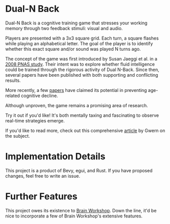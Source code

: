 # Dual-N Back

Dual-N Back is a cognitive training game that stresses your working memory through two feedback stimuli: visual and audio. 

Players are presented with a 3x3 square grid. Each turn, a square flashes while playing an alphabetical letter. The goal of the player is to identify whether
this exact square and/or sound was played N turns ago. 

The concept of the game was first introduced by Susan Jaeggi et al. in a [2008 PNAS study](https://www.pnas.org/doi/10.1073/pnas.0801268105). Their intent was to explore whether fluid intelligence could be trained through the rigorous activity
of Dual N-Back. Since then, several papers have been published with both supporting and conflicting results. 

More recently, a few [papers](https://pubmed.ncbi.nlm.nih.gov/25867501/) have claimed its potential in preventing age-related cognitive decline.

Although unproven, the game remains a promising area of research. 

Try it out if you'd like! It's both mentally taxing and fascinating to observe real-time strategies emerge.

If you'd like to read more, check out this comprehensive [article](https://gwern.net/dnb-faq) by Gwern on the subject. 

# Implementation Details

This project is a product of Bevy, egui, and Rust. If you have proposed changes, feel free to write an issue. 

# Further Features

This project owes its existence to [Brain Workshop](https://brainworkshop.sourceforge.net/). Down the line, it'd be nice to incorporate a few of Brain Workshop's extensive features.
